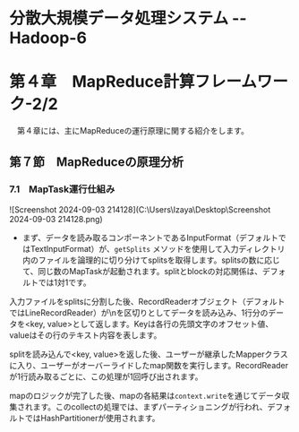 # 分散大規模データ処理システム -- Hadoop-6

# 第４章　MapReduce計算フレームワーク-2/2

　第４章には、主にMapReduceの運行原理に関する紹介をします。

## 第７節　MapReduceの原理分析

### 7.1　MapTask運行仕組み

![Screenshot 2024-09-03 214128](C:\Users\Izaya\Desktop\Screenshot 2024-09-03 214128.png)

- まず、データを読み取るコンポーネントであるInputFormat（デフォルトではTextInputFormat）が、`getSplits` メソッドを使用して入力ディレクトリ内のファイルを論理的に切り分けてsplitsを取得します。splitsの数に応じて、同じ数のMapTaskが起動されます。splitとblockの対応関係は、デフォルトでは1対1です。

入力ファイルをsplitsに分割した後、RecordReaderオブジェクト（デフォルトではLineRecordReader）が\nを区切りとしてデータを読み込み、1行分のデータを<key, value>として返します。Keyは各行の先頭文字のオフセット値、valueはその行のテキスト内容を表します。

splitを読み込んで<key, value>を返した後、ユーザーが継承したMapperクラスに入り、ユーザーがオーバーライドしたmap関数を実行します。RecordReaderが1行読み取るごとに、この処理が1回呼び出されます。

mapのロジックが完了した後、mapの各結果は`context.write`を通じてデータ収集されます。このcollectの処理では、まずパーティショニングが行われ、デフォルトではHashPartitionerが使用されます。